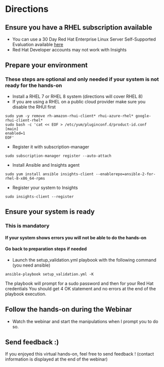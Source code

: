# Directions

## Ensure you have a RHEL subscription available
- You can use a 30 Day Red Hat Enterprise Linux Server Self-Supported Evaluation available [here](https://www.redhat.com/en/technologies/linux-platforms/enterprise-linux/try-it)
- Red Hat Developer accounts may not work with Insights

## Prepare your environment
### These steps are optional and only needed if your system is not ready for the hands-on

- Install a RHEL 7 or RHEL 8 system (directions will cover RHEL 8)
- If you are using a RHEL on a public cloud provider make sure you disable the RHUI first
```
sudo yum -y remove rh-amazon-rhui-client* rhui-azure-rhel* google-rhui-client-rhel*
sudo bash -c 'cat << EOF > /etc/yum/pluginconf.d/product-id.conf
[main]
enabled=1
EOF'
```
- Register it with subscription-manager
```
sudo subscription-manager register --auto-attach
```
- Install Ansible and Insights agent
```
sudo yum install ansible insights-client --enablerepo=ansible-2-for-rhel-8-x86_64-rpms
```
- Register your system to Insights
```
sudo insights-client --register
```


## Ensure your system is ready
### This is mandatory
#### If your system shows errors you will not be able to do the hands-on
#### Go back to preparation steps if needed

- Launch the setup_validation.yml playbook with the following command (you need ansible)
```
ansible-playbook setup_validation.yml -K
```
The playbook will prompt for a sudo password and then for your Red Hat credentials
You should get 4 OK statement and no errors at the end of the playbook execution.


## Follow the hands-on during the Webinar

- Watch the webinar and start the manipulations when I prompt you to do so.


## Send feedback :)

If you enjoyed this virtual hands-on, feel free to send feedback !
(contact information is displayed at the end of the webinar)

